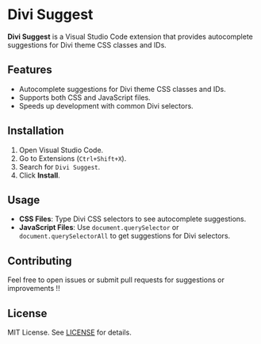 # Divi Suggest

**Divi Suggest** is a Visual Studio Code extension that provides autocomplete suggestions for Divi theme CSS classes and IDs.

## Features 

- Autocomplete suggestions for Divi theme CSS classes and IDs.
- Supports both CSS and JavaScript files.
- Speeds up development with common Divi selectors.

## Installation

1. Open Visual Studio Code.
2. Go to Extensions (`Ctrl+Shift+X`).
3. Search for `Divi Suggest`.
4. Click **Install**.

## Usage

- **CSS Files**: Type Divi CSS selectors to see autocomplete suggestions.
- **JavaScript Files**: Use `document.querySelector` or `document.querySelectorAll` to get suggestions for Divi selectors.

## Contributing

Feel free to open issues or submit pull requests for suggestions or improvements !!

## License

MIT License. See [LICENSE](LICENSE) for details.
